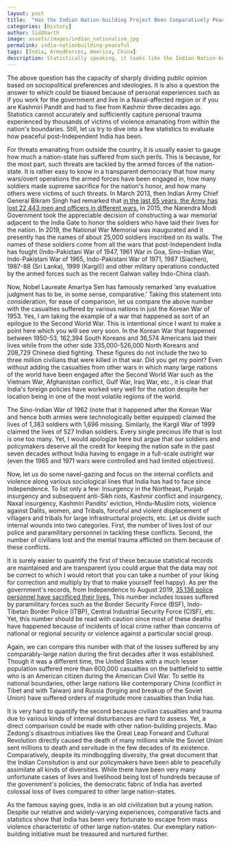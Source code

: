 ```yaml
---
layout: post
title:  "Has the Indian Nation-building Project Been Comparatively Peaceful?"
categories: [History]
author: Siddharth
image: assets/images/indian_nationalism.jpg
permalink: india-nationbuilding-peaceful
tags: [India, ArmedForces, America, China]
description: Statistically speaking, it looks like the Indian Nation-building has been very peaceful.
---
```

The above question has the capacity of sharply dividing public opinion based on sociopolitical preferences and ideologies. It is also a question the answer to which could be biased because of personal experiences such as if you work for the government and live in a Naxal-affected region or if you are Kashmiri Pandit and had to flee from Kashmir three decades ago. Statistics cannot accurately and sufficiently capture personal trauma experienced by thousands of victims of violence emanating from within the nation's boundaries. Still, let us try to dive into a few statistics to evaluate how peaceful post-Independent India has been.

For threats emanating from outside the country, it is usually easier to gauge how much a nation-state has suffered from such perils. This is because, for the most part, such threats are tackled by the armed forces of the nation-state. It is rather easy to know in a transparent democracy that how many wars/overt operations the armed forces have been engaged in, how many soldiers made supreme sacrifice for the nation's honor, and how many others were victims of such threats. In March 2013, then Indian Army Chief General Bikram Singh had remarked that <a target="_blank" href="https://indianexpress.com/article/news-archive/army-chief-gen-bikram-singh-accuses-pak-of-bleeding-india-trashes-talk-of-cbms/">in the last 65 years, the Army has lost 22,443 men and officers in different wars.</a> In 2015, the Narendra Modi Government took the appreciable decision of constructing a war memorial adjacent to the India Gate to honor the soldiers who have laid their lives for the nation. In 2019, the National War Memorial was inaugurated and it presently has the names of about 25,000 soldiers inscribed on its walls. The names of these soldiers come from all the wars that post-Independent India has fought (Indo-Pakistani War of 1947, 1961 War in Goa, Sino-Indian War, Indo-Pakistani War of 1965, Indo-Pakistani War of 1971, 1987 (Siachen), 1987-88 (Sri Lanka), 1999 (Kargil)) and other military operations conducted by the armed forces such as the recent Galwan valley Indo-China clash. 

Now, Nobel Laureate Amartya Sen has famously remarked ‘any evaluative judgment has to be, in some sense, comparative.' Taking this statement into consideration, for ease of comparison, let us compare the above number with the casualties suffered by various nations in just the Korean War of 1953. Yes, I am taking the example of a war that happened as sort of an epilogue to the Second World War. This is intentional since I want to make a point here which you will see very soon. In the Korean War that happened between 1950-53, 162,394 South Koreans and 36,574 Americans laid their lives while from the other side 335,000-526,000 North Koreans and 208,729 Chinese died fighting. These figures do not include the two to three million civilians that were killed in that war. Did you get my point? Even without adding the casualties from other wars in which many large nations of the world have been engaged after the Second World War such as the Vietnam War, Afghanistan conflict, Gulf War, Iraq War, etc., it is clear that India's foreign policies have worked very well for the nation despite her location being in one of the most volatile regions of the world. 

The Sino-Indian War of 1962 (note that it happened after the Korean War and hence both armies were technologically better equipped) claimed the lives of 1,383 soldiers with 1,696 missing. Similarly, the Kargil War of 1999 claimed the lives of 527 Indian soldiers. Every single precious life that is lost is one too many. Yet, I would apologize here but argue that our soldiers and policymakers deserve all the credit for keeping the nation safe in the past seven decades without India having to engage in a full-scale outright war (even the 1965 and 1971 wars were controlled and had limited objectives).

Now, let us do some navel-gazing and focus on the internal conflicts and violence along various sociological lines that India has had to face since Independence. To list only a few: Insurgency in the Northeast, Punjab insurgency and subsequent anti-Sikh riots, Kashmir conflict and insurgency, Naxal insurgency, Kashmiri Pandits' eviction, Hindu-Muslim riots, violence against Dalits, women, and Tribals, forceful and violent displacement of villagers and tribals for large infrastructural projects, etc. Let us divide such internal wounds into two categories. First, the number of lives lost of our police and paramilitary personnel in tackling these conflicts. Second, the number of civilians lost and the mental trauma afflicted on them because of these conflicts.

It is surely easier to quantify the first of these because statistical records are maintained and are transparent (you could argue that the data may not be correct to which I would retort that you can take a number of your liking for correction and multiply by that to make yourself feel happy). As per the government's records, from Independence to August 2019, <a target="_blank" href="https://www.ndtv.com/india-news/35-000-cops-killed-on-duty-since-independence-292-died-in-a-year-police-2119749">35,136 police personnel have sacrificed their lives.</a> This number includes losses suffered by paramilitary forces such as the Border Security Force (BSF), Indo-Tibetan Border Police (ITBP), Central Industrial Security Force (CISF), etc. Yet, this number should be read with caution since most of these deaths have happened because of incidents of local crime rather than concerns of national or regional security or violence against a particular social group. 

Again, we can compare this number with that of the losses suffered by any comparably-large nation during the first decades after it was established. Though it was a different time, the United States with a much lesser population suffered more than 600,000 casualties on the battlefield to settle who is an American citizen during the American Civil War. To settle its national boundaries, other large nations like contemporary China (conflict in Tibet and with Taiwan) and Russia (forging and breakup of the Soviet Union) have suffered orders of magnitude more casualties than India has.

It is very hard to quantify the second because civilian casualties and trauma due to various kinds of internal disturbances are hard to assess. Yet, a direct comparison could be made with other nation-building projects. Mao Zedong's disastrous initiatives like the Great Leap Forward and Cultural Revolution directly caused the death of many millions while the Soviet Union sent millions to death and servitude in the few decades of its existence. Comparatively, despite its mindboggling diversity, the great document that the Indian Consitution is and our policymakers have been able to peacefully assimilate all kinds of diversities. While there have been very many unfortunate cases of lives and livelihood being lost of hundreds because of the government's policies, the democratic fabric of India has averted colossal loss of lives compared to other large nation-states. 

As the famous saying goes, India is an old civilization but a young nation. Despite our relative and widely-varying experiences, comparative facts and statistics show that India has been very fortunate to escape from mass violence characteristic of other large nation-states. Our exemplary nation-building initiative must be treasured and nurtured further.

